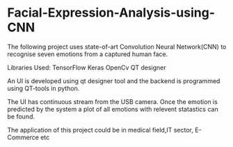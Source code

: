 # Facial-Expression-Analysis-using-CNN



The following project uses state-of-art Convolution Neural Network(CNN) to recognise seven emotions from a captured human face.

Libraries Used:
TensorFlow
Keras
OpenCv
QT designer

An UI is developed using qt designer tool and the backend is programmed using QT-tools in python.

The UI has continuous stream from the USB camera.
Once the emotion is predicted by the system a plot of all emotions with relevent statastics can be found.

The application of this project could be in medical field,IT sector, E-Commerce etc
